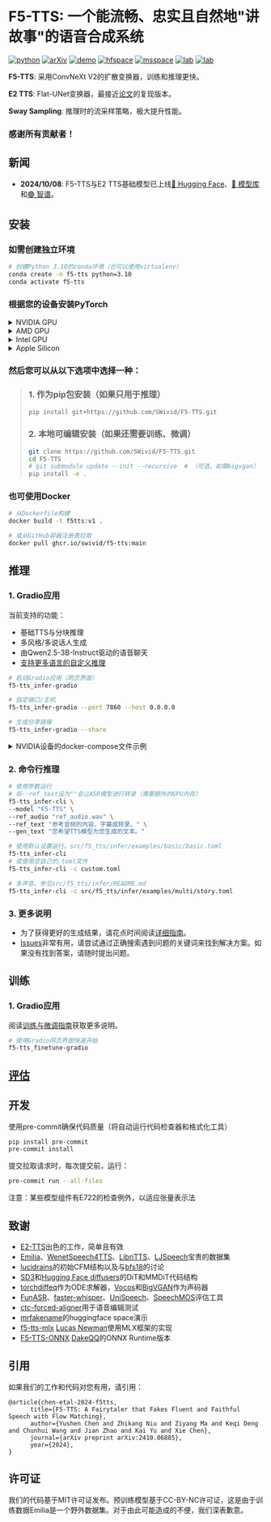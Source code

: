 # F5-TTS: 一个能流畅、忠实且自然地"讲故事"的语音合成系统

[![python](https://img.shields.io/badge/Python-3.10-brightgreen)](https://github.com/SWivid/F5-TTS)
[![arXiv](https://img.shields.io/badge/arXiv-2410.06885-b31b1b.svg?logo=arXiv)](https://arxiv.org/abs/2410.06885)
[![demo](https://img.shields.io/badge/GitHub-Demo%20page-orange.svg)](https://swivid.github.io/F5-TTS/)
[![hfspace](https://img.shields.io/badge/🤗-Space%20demo-yellow)](https://huggingface.co/spaces/mrfakename/E2-F5-TTS)
[![msspace](https://img.shields.io/badge/🤖-Space%20demo-blue)](https://modelscope.cn/studios/modelscope/E2-F5-TTS)
[![lab](https://img.shields.io/badge/X--LANCE-Lab-grey?labelColor=lightgrey)](https://x-lance.sjtu.edu.cn/)
[![lab](https://img.shields.io/badge/Peng%20Cheng-Lab-grey?labelColor=lightgrey)](https://www.pcl.ac.cn)
<!-- <img src="https://github.com/user-attachments/assets/12d7749c-071a-427c-81bf-b87b91def670" alt="Watermark" style="width: 40px; height: auto"> -->

**F5-TTS**: 采用ConvNeXt V2的扩散变换器，训练和推理更快。

**E2 TTS**: Flat-UNet变换器，最接近[论文](https://arxiv.org/abs/2406.18009)的复现版本。

**Sway Sampling**: 推理时的流采样策略，极大提升性能。

### 感谢所有贡献者！

## 新闻
- **2024/10/08**: F5-TTS与E2 TTS基础模型已上线[🤗 Hugging Face](https://huggingface.co/SWivid/F5-TTS)、[🤖 模型库](https://www.modelscope.cn/models/SWivid/F5-TTS_Emilia-ZH-EN)和[🟣 智谱](https://wisemodel.cn/models/SJTU_X-LANCE/F5-TTS_Emilia-ZH-EN)。

## 安装

### 如需创建独立环境

```bash
# 创建Python 3.10的conda环境（也可以使用virtualenv）
conda create -n f5-tts python=3.10
conda activate f5-tts
```

### 根据您的设备安装PyTorch

<details>
<summary>NVIDIA GPU</summary>

> ```bash
> # 根据您的CUDA版本安装PyTorch，例如
> pip install torch==2.3.0+cu118 torchaudio==2.3.0+cu118 --extra-index-url https://download.pytorch.org/whl/cu118
> ```

</details>

<details>
<summary>AMD GPU</summary>

> ```bash
> # 根据您的ROCm版本安装PyTorch（仅限Linux），例如
> pip install torch==2.5.1+rocm6.2 torchaudio==2.5.1+rocm6.2 --extra-index-url https://download.pytorch.org/whl/rocm6.2
> ```

</details>

<details>
<summary>Intel GPU</summary>

> ```bash
> # 根据您的XPU版本安装PyTorch，例如
> # 必须先安装Intel® Deep Learning Essentials或Intel® oneAPI Base Toolkit
> pip install torch torchaudio --index-url https://download.pytorch.org/whl/test/xpu
> 
> # Intel GPU也可通过IPEX（Intel® Extension for PyTorch）支持
> # IPEX不需要安装Intel® Deep Learning Essentials或Intel® oneAPI Base Toolkit
> # 参见：https://pytorch-extension.intel.com/installation?request=platform
> ```

</details>

<details>
<summary>Apple Silicon</summary>

> ```bash
> # 安装稳定版PyTorch，例如
> pip install torch torchaudio
> ```

</details>

### 然后您可以从以下选项中选择一种：

> ### 1. 作为pip包安装（如果只用于推理）
> 
> ```bash
> pip install git+https://github.com/SWivid/F5-TTS.git
> ```
> 
> ### 2. 本地可编辑安装（如果还需要训练、微调）
> 
> ```bash
> git clone https://github.com/SWivid/F5-TTS.git
> cd F5-TTS
> # git submodule update --init --recursive  # （可选，如需bigvgan）
> pip install -e .
> ```

### 也可使用Docker
```bash
# 从Dockerfile构建
docker build -t f5tts:v1 .

# 或从GitHub容器注册表拉取
docker pull ghcr.io/swivid/f5-tts:main
```


## 推理

### 1. Gradio应用

当前支持的功能：

- 基础TTS与分块推理
- 多风格/多说话人生成
- 由Qwen2.5-3B-Instruct驱动的语音聊天
- [支持更多语言的自定义推理](src/f5_tts/infer/SHARED.md)

```bash
# 启动Gradio应用（网页界面）
f5-tts_infer-gradio

# 指定端口/主机
f5-tts_infer-gradio --port 7860 --host 0.0.0.0

# 生成分享链接
f5-tts_infer-gradio --share
```

<details>
<summary>NVIDIA设备的docker-compose文件示例</summary>

```yaml
services:
  f5-tts:
    image: ghcr.io/swivid/f5-tts:main
    ports:
      - "7860:7860"
    environment:
      GRADIO_SERVER_PORT: 7860
    entrypoint: ["f5-tts_infer-gradio", "--port", "7860", "--host", "0.0.0.0"]
    deploy:
      resources:
        reservations:
          devices:
            - driver: nvidia
              count: 1
              capabilities: [gpu]

volumes:
  f5-tts:
    driver: local
```

</details>

### 2. 命令行推理

```bash
# 使用参数运行
# 将--ref_text设为""会让ASR模型进行转录（需要额外的GPU内存）
f5-tts_infer-cli \
--model "F5-TTS" \
--ref_audio "ref_audio.wav" \
--ref_text "参考音频的内容、字幕或转录。" \
--gen_text "您希望TTS模型为您生成的文本。"

# 使用默认设置运行。src/f5_tts/infer/examples/basic/basic.toml
f5-tts_infer-cli
# 或使用您自己的.toml文件
f5-tts_infer-cli -c custom.toml

# 多声音。参见src/f5_tts/infer/README.md
f5-tts_infer-cli -c src/f5_tts/infer/examples/multi/story.toml
```

### 3. 更多说明

- 为了获得更好的生成结果，请花点时间阅读[详细指南](src/f5_tts/infer)。
- [Issues](https://github.com/SWivid/F5-TTS/issues?q=is%3Aissue)非常有用，请尝试通过正确搜索遇到问题的关键词来找到解决方案。如果没有找到答案，请随时提出问题。


## 训练

### 1. Gradio应用

阅读[训练与微调指南](src/f5_tts/train)获取更多说明。

```bash
# 使用Gradio网页界面快速开始
f5-tts_finetune-gradio
```


## [评估](src/f5_tts/eval)


## 开发

使用pre-commit确保代码质量（将自动运行代码检查器和格式化工具）

```bash
pip install pre-commit
pre-commit install
```

提交拉取请求时，每次提交前，运行：

```bash
pre-commit run --all-files
```

注意：某些模型组件有E722的检查例外，以适应张量表示法


## 致谢

- [E2-TTS](https://arxiv.org/abs/2406.18009)出色的工作，简单且有效
- [Emilia](https://arxiv.org/abs/2407.05361)、[WenetSpeech4TTS](https://arxiv.org/abs/2406.05763)、[LibriTTS](https://arxiv.org/abs/1904.02882)、[LJSpeech](https://keithito.com/LJ-Speech-Dataset/)宝贵的数据集
- [lucidrains](https://github.com/lucidrains)的初始CFM结构以及与[bfs18](https://github.com/bfs18)的讨论
- [SD3](https://arxiv.org/abs/2403.03206)和[Hugging Face diffusers](https://github.com/huggingface/diffusers)的DiT和MMDiT代码结构
- [torchdiffeq](https://github.com/rtqichen/torchdiffeq)作为ODE求解器，[Vocos](https://huggingface.co/charactr/vocos-mel-24khz)和[BigVGAN](https://github.com/NVIDIA/BigVGAN)作为声码器
- [FunASR](https://github.com/modelscope/FunASR)、[faster-whisper](https://github.com/SYSTRAN/faster-whisper)、[UniSpeech](https://github.com/microsoft/UniSpeech)、[SpeechMOS](https://github.com/tarepan/SpeechMOS)评估工具
- [ctc-forced-aligner](https://github.com/MahmoudAshraf97/ctc-forced-aligner)用于语音编辑测试
- [mrfakename](https://x.com/realmrfakename)的huggingface space演示
- [f5-tts-mlx](https://github.com/lucasnewman/f5-tts-mlx/tree/main) [Lucas Newman](https://github.com/lucasnewman)使用MLX框架的实现
- [F5-TTS-ONNX](https://github.com/DakeQQ/F5-TTS-ONNX) [DakeQQ](https://github.com/DakeQQ)的ONNX Runtime版本

## 引用
如果我们的工作和代码对您有用，请引用：
```
@article{chen-etal-2024-f5tts,
      title={F5-TTS: A Fairytaler that Fakes Fluent and Faithful Speech with Flow Matching}, 
      author={Yushen Chen and Zhikang Niu and Ziyang Ma and Keqi Deng and Chunhui Wang and Jian Zhao and Kai Yu and Xie Chen},
      journal={arXiv preprint arXiv:2410.06885},
      year={2024},
}
```
## 许可证

我们的代码基于MIT许可证发布。预训练模型基于CC-BY-NC许可证，这是由于训练数据Emilia是一个野外数据集。对于由此可能造成的不便，我们深表歉意。
